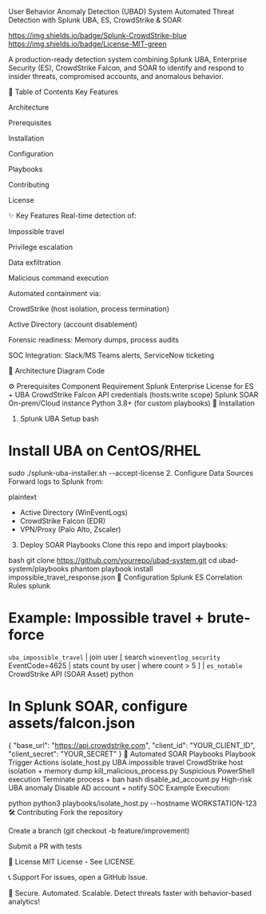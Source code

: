 User Behavior Anomaly Detection (UBAD) System
Automated Threat Detection with Splunk UBA, ES, CrowdStrike & SOAR

https://img.shields.io/badge/Splunk-CrowdStrike-blue
https://img.shields.io/badge/License-MIT-green

A production-ready detection system combining Splunk UBA, Enterprise Security (ES), CrowdStrike Falcon, and SOAR to identify and respond to insider threats, compromised accounts, and anomalous behavior.

📌 Table of Contents
Key Features

Architecture

Prerequisites

Installation

Configuration

Playbooks

Contributing

License

✨ Key Features
Real-time detection of:

Impossible travel

Privilege escalation

Data exfiltration

Malicious command execution

Automated containment via:

CrowdStrike (host isolation, process termination)

Active Directory (account disablement)

Forensic readiness: Memory dumps, process audits

SOC Integration: Slack/MS Teams alerts, ServiceNow ticketing

📐 Architecture
Diagram
Code











⚙️ Prerequisites
Component	Requirement
Splunk Enterprise	License for ES + UBA
CrowdStrike Falcon	API credentials (hosts:write scope)
Splunk SOAR	On-prem/Cloud instance
Python	3.8+ (for custom playbooks)
🚀 Installation
1. Splunk UBA Setup
bash
# Install UBA on CentOS/RHEL
sudo ./splunk-uba-installer.sh --accept-license
2. Configure Data Sources
Forward logs to Splunk from:

plaintext
- Active Directory (WinEventLogs)
- CrowdStrike Falcon (EDR)
- VPN/Proxy (Palo Alto, Zscaler)
3. Deploy SOAR Playbooks
Clone this repo and import playbooks:

bash
git clone https://github.com/yourrepo/ubad-system.git
cd ubad-system/playbooks
phantom playbook install impossible_travel_response.json
🔧 Configuration
Splunk ES Correlation Rules
splunk
# Example: Impossible travel + brute-force
`uba_impossible_travel` 
| join user [ 
    search `wineventlog_security` EventCode=4625 
    | stats count by user 
    | where count > 5 
] 
| `es_notable`
CrowdStrike API (SOAR Asset)
python
# In Splunk SOAR, configure assets/falcon.json
{
  "base_url": "https://api.crowdstrike.com",
  "client_id": "YOUR_CLIENT_ID",
  "client_secret": "YOUR_SECRET"
}
🤖 Automated SOAR Playbooks
Playbook	Trigger	Actions
isolate_host.py	UBA impossible travel	CrowdStrike host isolation + memory dump
kill_malicious_process.py	Suspicious PowerShell execution	Terminate process + ban hash
disable_ad_account.py	High-risk UBA anomaly	Disable AD account + notify SOC
Example Execution:

python
python3 playbooks/isolate_host.py --hostname WORKSTATION-123
🛠️ Contributing
Fork the repository

Create a branch (git checkout -b feature/improvement)

Submit a PR with tests

📜 License
MIT License - See LICENSE.

📞 Support
For issues, open a GitHub Issue.

🔐 Secure. Automated. Scalable.
Detect threats faster with behavior-based analytics!
